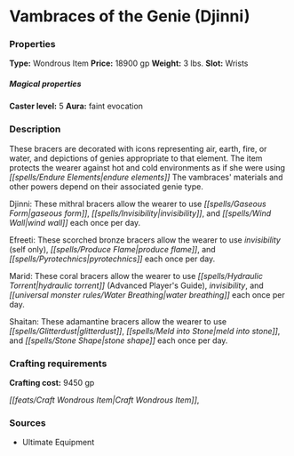 ﻿---
Title: "Vambraces of the Genie (Djinni)"
Type: "Wondrous Item"
Price: "18900 gp"
Weight: "3 lbs."
Slot: "Wrists"
Caster level: "5"
Aura: "faint evocation"
Description: |
  "These bracers are decorated with icons representing air, earth, fire, or water, and depictions of genies appropriate to that element. The item protects the wearer against hot and cold environments as if she were using _endure elements_ The vambraces' materials and other powers depend on their associated genie type.
  _Djinni_: These mithral bracers allow the wearer to use _gaseous form_, _invisibility_, and _wind wall_ each once per day.
  _Efreeti_: These scorched bronze bracers allow the wearer to use _invisibility_ (self only), _produce flame_, and _pyrotechnics_ each once per day.
  _Marid_: These coral bracers allow the wearer to use _hydraulic torrent_ (_Advanced Player's Guide_), _invisibility_, and _water breathing_ each once per day.
  _Shaitan_: These adamantine bracers allow the wearer to use _glitterdust_, _meld into stone_, and _stone shape_ each once per day."
Crafting cost: "9450 gp"
Sources: "['Ultimate Equipment']"
---

# Vambraces of the Genie (Djinni)

### Properties

**Type:** Wondrous Item **Price:** 18900 gp **Weight:** 3 lbs. **Slot:** Wrists

##### Magical properties

**Caster level:** 5 **Aura:** faint evocation

### Description

These bracers are decorated with icons representing air, earth, fire, or water, and depictions of genies appropriate to that element. The item protects the wearer against hot and cold environments as if she were using _[[spells/Endure Elements|endure elements]]_ The vambraces' materials and other powers depend on their associated genie type.

Djinni: These mithral bracers allow the wearer to use _[[spells/Gaseous Form|gaseous form]]_, _[[spells/Invisibility|invisibility]]_, and _[[spells/Wind Wall|wind wall]]_ each once per day.

Efreeti: These scorched bronze bracers allow the wearer to use _invisibility_ (self only), _[[spells/Produce Flame|produce flame]]_, and _[[spells/Pyrotechnics|pyrotechnics]]_ each once per day.

Marid: These coral bracers allow the wearer to use _[[spells/Hydraulic Torrent|hydraulic torrent]]_ (Advanced Player's Guide), _invisibility_, and _[[universal monster rules/Water Breathing|water breathing]]_ each once per day.

Shaitan: These adamantine bracers allow the wearer to use _[[spells/Glitterdust|glitterdust]]_, _[[spells/Meld into Stone|meld into stone]]_, and _[[spells/Stone Shape|stone shape]]_ each once per day.

### Crafting requirements

**Crafting cost:** 9450 gp

_[[feats/Craft Wondrous Item|Craft Wondrous Item]]_,

### Sources

* Ultimate Equipment